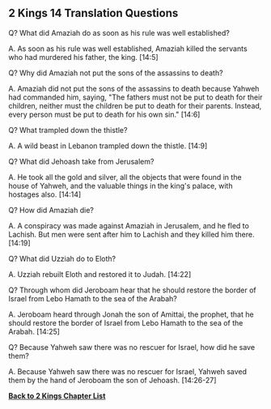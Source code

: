 ## 2 Kings 14 Translation Questions ##

Q? What did Amaziah do as soon as his rule was well established?

A. As soon as his rule was well established, Amaziah killed the servants who had murdered his father, the king. [14:5]

Q? Why did Amaziah not put the sons of the assassins to death?

A. Amaziah did not put the sons of the assassins to death because Yahweh had commanded him, saying, "The fathers must not be put to death for their children, neither must the children be put to death for their parents. Instead, every person must be put to death for his own sin." [14:6]

Q? What trampled down the thistle?

A. A wild beast in Lebanon trampled down the thistle. [14:9]

Q? What did Jehoash take from Jerusalem?

A. He took all the gold and silver, all the objects that were found in the house of Yahweh, and the valuable things in the king's palace, with hostages also. [14:14]

Q? How did Amaziah die?

A. A conspiracy was made against Amaziah in Jerusalem, and he fled to Lachish. But men were sent after him to Lachish and they killed him there. [14:19]

Q? What did Uzziah do to Eloth?

A. Uzziah rebuilt Eloth and restored it to Judah. [14:22]

Q? Through whom did Jeroboam hear that he should restore the border of Israel from Lebo Hamath to the sea of the Arabah?

A. Jeroboam heard through Jonah the son of Amittai, the prophet, that he should restore the border of Israel from Lebo Hamath to the sea of the Arabah. [14:25]

Q? Because Yahweh saw there was no rescuer for Israel, how did he save them?

A. Because Yahweh saw there was no rescuer for Israel, Yahweh saved them by the hand of Jeroboam the son of Jehoash. [14:26-27]

__[Back to 2 Kings Chapter List](./)__

